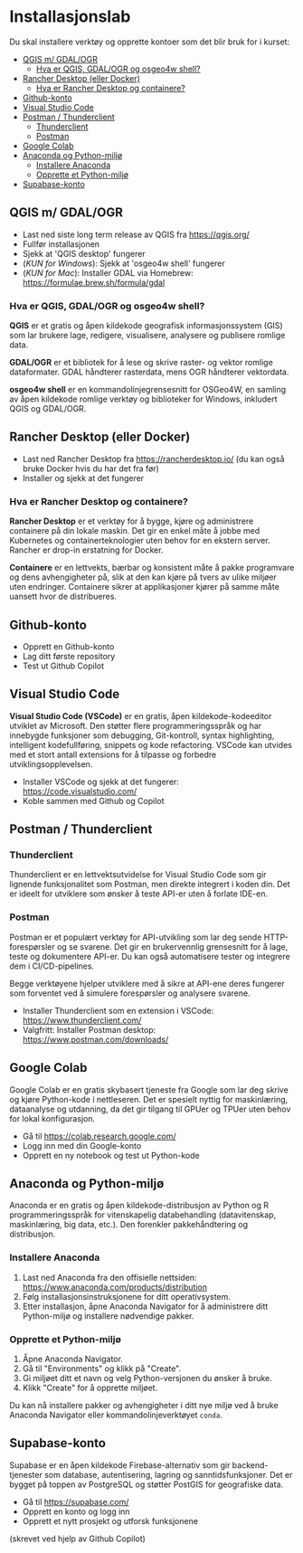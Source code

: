 # Installasjonslab

Du skal installere verktøy og opprette kontoer som det blir bruk for i kurset: 

- [QGIS m/ GDAL/OGR](#qgis-m-gdalogr)
    - [Hva er QGIS, GDAL/OGR og osgeo4w shell?](#hva-er-qgis-gdalogr-og-osgeo4w-shell)
- [Rancher Desktop (eller Docker)](#rancher-desktop-eller-docker)
    - [Hva er Rancher Desktop og containere?](#hva-er-rancher-desktop-og-containere)
- [Github-konto](#github-konto)
- [Visual Studio Code](#visual-studio-code)
- [Postman / Thunderclient](#postman--thunderclient)
    - [Thunderclient](#thunderclient)
    - [Postman](#postman)
- [Google Colab](#google-colab)
- [Anaconda og Python-miljø](#anaconda-og-python-miljø)
    - [Installere Anaconda](#installere-anaconda)
    - [Opprette et Python-miljø](#opprette-et-python-miljø)
- [Supabase-konto](#supabase-konto)

## QGIS m/ GDAL/OGR

* Last ned siste long term release av QGIS fra https://qgis.org/
* Fullfør installasjonen
* Sjekk at 'QGIS desktop' fungerer
* (*KUN for Windows*): Sjekk at 'osgeo4w shell' fungerer
* (*KUN for Mac*): Installer GDAL via Homebrew: https://formulae.brew.sh/formula/gdal 

### Hva er QGIS, GDAL/OGR og osgeo4w shell?

**QGIS** er et gratis og åpen kildekode geografisk informasjonssystem (GIS) som lar brukere lage, redigere, visualisere, analysere og publisere romlige data.

**GDAL/OGR** er et bibliotek for å lese og skrive raster- og vektor romlige dataformater. GDAL håndterer rasterdata, mens OGR håndterer vektordata.

**osgeo4w shell** er en kommandolinjegrensesnitt for OSGeo4W, en samling av åpen kildekode romlige verktøy og biblioteker for Windows, inkludert QGIS og GDAL/OGR.

## Rancher Desktop (eller Docker)

* Last ned Rancher Desktop fra https://rancherdesktop.io/ (du kan også bruke Docker hvis du har det fra før)
* Installer og sjekk at det fungerer

### Hva er Rancher Desktop og containere?

**Rancher Desktop** er et verktøy for å bygge, kjøre og administrere containere på din lokale maskin. Det gir en enkel måte å jobbe med Kubernetes og containerteknologier uten behov for en ekstern server. Rancher er drop-in erstatning for Docker.

**Containere** er en lettvekts, bærbar og konsistent måte å pakke programvare og dens avhengigheter på, slik at den kan kjøre på tvers av ulike miljøer uten endringer. Containere sikrer at applikasjoner kjører på samme måte uansett hvor de distribueres.


## Github-konto

* Opprett en Github-konto
* Lag ditt første repository
* Test ut Github Copilot

## Visual Studio Code

**Visual Studio Code (VSCode)** er en gratis, åpen kildekode-kodeeditor utviklet av Microsoft. Den støtter flere programmeringsspråk og har innebygde funksjoner som debugging, Git-kontroll, syntax highlighting, intelligent kodefullføring, snippets og kode refactoring. VSCode kan utvides med et stort antall extensions for å tilpasse og forbedre utviklingsopplevelsen.

* Installer VSCode og sjekk at det fungerer: https://code.visualstudio.com/
* Koble sammen med Github og Copilot

## Postman / Thunderclient

### Thunderclient
Thunderclient er en lettvektsutvidelse for Visual Studio Code som gir lignende funksjonalitet som Postman, men direkte integrert i koden din. Det er ideelt for utviklere som ønsker å teste API-er uten å forlate IDE-en.

### Postman
Postman er et populært verktøy for API-utvikling som lar deg sende HTTP-forespørsler og se svarene. Det gir en brukervennlig grensesnitt for å lage, teste og dokumentere API-er. Du kan også automatisere tester og integrere dem i CI/CD-pipelines.

Begge verktøyene hjelper utviklere med å sikre at API-ene deres fungerer som forventet ved å simulere forespørsler og analysere svarene.

* Installer Thunderclient som en extension i VSCode: https://www.thunderclient.com/
* Valgfritt: Installer Postman desktop: https://www.postman.com/downloads/

## Google Colab

Google Colab er en gratis skybasert tjeneste fra Google som lar deg skrive og kjøre Python-kode i nettleseren. Det er spesielt nyttig for maskinlæring, dataanalyse og utdanning, da det gir tilgang til GPUer og TPUer uten behov for lokal konfigurasjon.

* Gå til https://colab.research.google.com/
* Logg inn med din Google-konto
* Opprett en ny notebook og test ut Python-kode

## Anaconda og Python-miljø

Anaconda er en gratis og åpen kildekode-distribusjon av Python og R programmeringsspråk for vitenskapelig databehandling (datavitenskap, maskinlæring, big data, etc.). Den forenkler pakkehåndtering og distribusjon.

### Installere Anaconda

1. Last ned Anaconda fra den offisielle nettsiden: https://www.anaconda.com/products/distribution
2. Følg installasjonsinstruksjonene for ditt operativsystem.
3. Etter installasjon, åpne Anaconda Navigator for å administrere ditt Python-miljø og installere nødvendige pakker.

### Opprette et Python-miljø

1. Åpne Anaconda Navigator.
2. Gå til "Environments" og klikk på "Create".
3. Gi miljøet ditt et navn og velg Python-versjonen du ønsker å bruke.
4. Klikk "Create" for å opprette miljøet.

Du kan nå installere pakker og avhengigheter i ditt nye miljø ved å bruke Anaconda Navigator eller kommandolinjeverktøyet `conda`.

## Supabase-konto

Supabase er en åpen kildekode Firebase-alternativ som gir backend-tjenester som database, autentisering, lagring og sanntidsfunksjoner. Det er bygget på toppen av PostgreSQL og støtter PostGIS for geografiske data.

* Gå til https://supabase.com/
* Opprett en konto og logg inn
* Opprett et nytt prosjekt og utforsk funksjonene



(skrevet ved hjelp av Github Copilot)